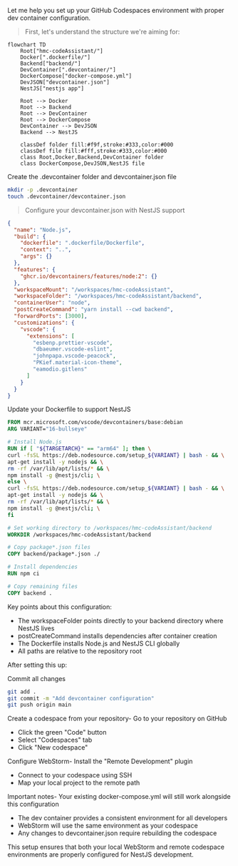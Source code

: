 Let me help you set up your GitHub Codespaces environment with proper dev container configuration. 

> First, let's understand the structure we're aiming for:

```mermaid
flowchart TD
    Root["hmc-codeAssistant/"]
    Docker[".dockerfile/"]
    Backend["backend/"]
    DevContainer[".devcontainer/"]
    DockerCompose["docker-compose.yml"]
    DevJSON["devcontainer.json"]
    NestJS["nestjs app"]
    
    Root --> Docker
    Root --> Backend
    Root --> DevContainer
    Root --> DockerCompose
    DevContainer --> DevJSON
    Backend --> NestJS
    
    classDef folder fill:#f9f,stroke:#333,color:#000
    classDef file fill:#fff,stroke:#333,color:#000
    class Root,Docker,Backend,DevContainer folder
    class DockerCompose,DevJSON,NestJS file
```

Create the .devcontainer folder and devcontainer.json file

```bash
mkdir -p .devcontainer
touch .devcontainer/devcontainer.json
```

> Configure your devcontainer.json with NestJS support

```json
{
  "name": "Node.js",
  "build": {
    "dockerfile": ".dockerfile/Dockerfile",
    "context": "..",
    "args": {}
  },
  "features": {
    "ghcr.io/devcontainers/features/node:2": {}
  },
  "workspaceMount": "/workspaces/hmc-codeAssistant",
  "workspaceFolder": "/workspaces/hmc-codeAssistant/backend",
  "containerUser": "node",
  "postCreateCommand": "yarn install --cwd backend",
  "forwardPorts": [3000],
  "customizations": {
    "vscode": {
      "extensions": [
        "esbenp.prettier-vscode",
        "dbaeumer.vscode-eslint",
        "johnpapa.vscode-peacock",
        "PKief.material-icon-theme",
        "eamodio.gitlens"
      ]
    }
  }
}
```

Update your Dockerfile to support NestJS

```dockerfile
FROM mcr.microsoft.com/vscode/devcontainers/base:debian
ARG VARIANT="16-bullseye"

# Install Node.js
RUN if [ "${TARGETARCH}" == "arm64" ]; then \
curl -fsSL https://deb.nodesource.com/setup_${VARIANT} | bash - && \
apt-get install -y nodejs && \
rm -rf /var/lib/apt/lists/* && \
npm install -g @nestjs/cli; \
else \
curl -fsSL https://deb.nodesource.com/setup_${VARIANT} | bash - && \
apt-get install -y nodejs && \
rm -rf /var/lib/apt/lists/* && \
npm install -g @nestjs/cli; \
fi

# Set working directory to /workspaces/hmc-codeAssistant/backend
WORKDIR /workspaces/hmc-codeAssistant/backend

# Copy package*.json files
COPY backend/package*.json ./

# Install dependencies
RUN npm ci

# Copy remaining files
COPY backend .
```

Key points about this configuration:

- The workspaceFolder points directly to your backend directory where NestJS lives
- postCreateCommand installs dependencies after container creation
- The Dockerfile installs Node.js and NestJS CLI globally
- All paths are relative to the repository root

After setting this up:

Commit all changes

```bash
git add .
git commit -m "Add devcontainer configuration"
git push origin main
```

Create a codespace from your repository- Go to your repository on GitHub
- Click the green "Code" button
- Select "Codespaces" tab
- Click "New codespace"

Configure WebStorm- Install the "Remote Development" plugin
- Connect to your codespace using SSH
- Map your local project to the remote path

Important notes- Your existing docker-compose.yml will still work alongside this configuration
- The dev container provides a consistent environment for all developers
- WebStorm will use the same environment as your codespace
- Any changes to devcontainer.json require rebuilding the codespace

This setup ensures that both your local WebStorm and remote codespace environments are properly configured for NestJS development.